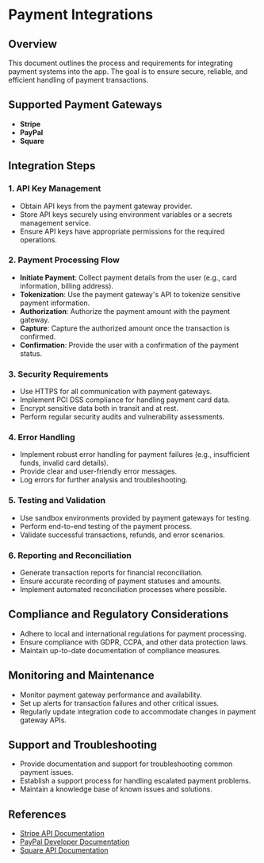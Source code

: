 # Payment Integrations

## Overview
This document outlines the process and requirements for integrating payment systems into the app. The goal is to ensure secure, reliable, and efficient handling of payment transactions.

## Supported Payment Gateways
- **Stripe**
- **PayPal**
- **Square**

## Integration Steps

### 1. API Key Management
- Obtain API keys from the payment gateway provider.
- Store API keys securely using environment variables or a secrets management service.
- Ensure API keys have appropriate permissions for the required operations.

### 2. Payment Processing Flow
- **Initiate Payment**: Collect payment details from the user (e.g., card information, billing address).
- **Tokenization**: Use the payment gateway's API to tokenize sensitive payment information.
- **Authorization**: Authorize the payment amount with the payment gateway.
- **Capture**: Capture the authorized amount once the transaction is confirmed.
- **Confirmation**: Provide the user with a confirmation of the payment status.

### 3. Security Requirements
- Use HTTPS for all communication with payment gateways.
- Implement PCI DSS compliance for handling payment card data.
- Encrypt sensitive data both in transit and at rest.
- Perform regular security audits and vulnerability assessments.

### 4. Error Handling
- Implement robust error handling for payment failures (e.g., insufficient funds, invalid card details).
- Provide clear and user-friendly error messages.
- Log errors for further analysis and troubleshooting.

### 5. Testing and Validation
- Use sandbox environments provided by payment gateways for testing.
- Perform end-to-end testing of the payment process.
- Validate successful transactions, refunds, and error scenarios.

### 6. Reporting and Reconciliation
- Generate transaction reports for financial reconciliation.
- Ensure accurate recording of payment statuses and amounts.
- Implement automated reconciliation processes where possible.

## Compliance and Regulatory Considerations
- Adhere to local and international regulations for payment processing.
- Ensure compliance with GDPR, CCPA, and other data protection laws.
- Maintain up-to-date documentation of compliance measures.

## Monitoring and Maintenance
- Monitor payment gateway performance and availability.
- Set up alerts for transaction failures and other critical issues.
- Regularly update integration code to accommodate changes in payment gateway APIs.

## Support and Troubleshooting
- Provide documentation and support for troubleshooting common payment issues.
- Establish a support process for handling escalated payment problems.
- Maintain a knowledge base of known issues and solutions.

## References
- [Stripe API Documentation](https://stripe.com/docs/api)
- [PayPal Developer Documentation](https://developer.paypal.com/docs/api/overview/)
- [Square API Documentation](https://developer.squareup.com/reference/square)